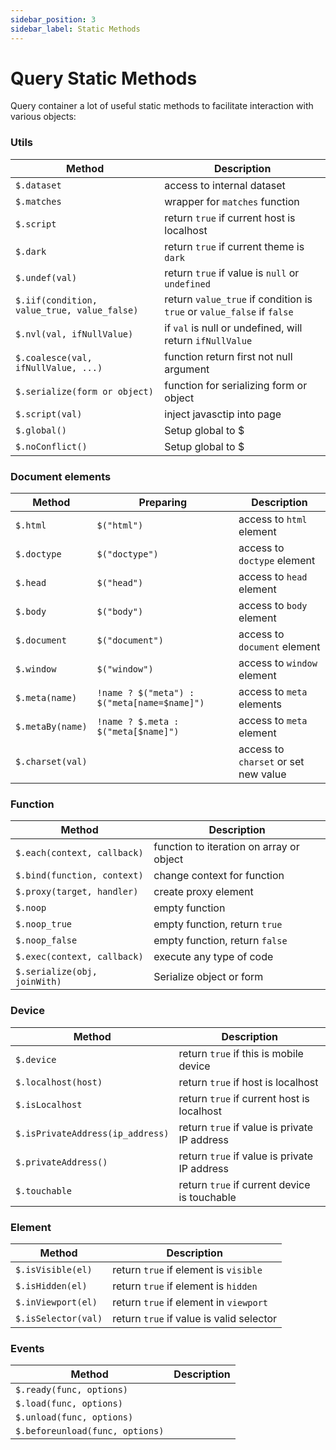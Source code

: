 ```yaml
---
sidebar_position: 3
sidebar_label: Static Methods
---
```


# Query Static Methods

Query container a lot of useful static methods to facilitate interaction with various objects:

### Utils

| Method                                      |  Description                                                            |
|---------------------------------------------|-------------------------------------------------------------------------|
| `$.dataset`                                 |  access to internal dataset                                             |
| `$.matches`                                 |  wrapper for `matches` function                                         |
| `$.script`                                  |  return `true` if current host is localhost                             |
| `$.dark`                                    |  return `true` if current theme is `dark`                               |
| `$.undef(val)`                              |  return `true` if value is `null` or `undefined`                        |
| `$.iif(condition, value_true, value_false)` |  return `value_true` if condition is `true` or `value_false` if `false` |
| `$.nvl(val, ifNullValue)`                   |  if `val` is null or undefined, will return `ifNullValue`               |
| `$.coalesce(val, ifNullValue, ...)`         |  function return first not null argument                                |
| `$.serialize(form or object)`               |  function for serializing form or object                                |
| `$.script(val)`                             |  inject javasctip into page                                             |
| `$.global()`                                |  Setup global to $                                                      |
| `$.noConflict()`                            |  Setup global to $                                                      |

### Document elements

| Method                                      | Preparing                                    | Description                                                            |
|---------------------------------------------|----------------------------------------------|------------------------------------------------------------------------|
| `$.html`                                    | `$("html")`                                  | access to `html` element                                               |
| `$.doctype`                                 | `$("doctype")`                               | access to `doctype` element                                            |
| `$.head`                                    | `$("head")`                                  | access to `head` element                                               |
| `$.body`                                    | `$("body")`                                  | access to `body` element                                               |
| `$.document`                                | `$("document")`                              | access to `document` element                                           |
| `$.window`                                  | `$("window")`                                | access to `window` element                                             |
| `$.meta(name)`                              | `!name ? $("meta") : $("meta[name=$name]")`  | access to `meta` elements                                              |
| `$.metaBy(name)`                            | `!name ? $.meta : $("meta[$name]")`          | access to `meta` element                                               |
| `$.charset(val)`                            |                                              | access to `charset` or set new value                                   |

### Function

| Method                       | Description                              |
|------------------------------|------------------------------------------|
| `$.each(context, callback)`  | function to iteration on array or object |
| `$.bind(function, context)`  | change context for function              |
| `$.proxy(target, handler)`   | create proxy element                     |
| `$.noop`                     | empty function                           |
| `$.noop_true`                | empty function, return `true`            |
| `$.noop_false`               | empty function, return `false`           |
| `$.exec(context, callback)`  | execute any type of code                 |
| `$.serialize(obj, joinWith)` | Serialize object or form                 |

### Device

| Method                                      |  Description                                                            |
|---------------------------------------------|-------------------------------------------------------------------------|
| `$.device`                                  |  return `true` if this is mobile device                                 |
| `$.localhost(host)`                         |  return `true` if host is localhost                                     |
| `$.isLocalhost`                             |  return `true` if current host is localhost                             |
| `$.isPrivateAddress(ip_address)`            |  return `true` if value is private IP address                           |
| `$.privateAddress()`                        |  return `true` if value is private IP address                           |
| `$.touchable`                               |  return `true` if current device is touchable                           |

### Element

| Method                                      |  Description                                                            |
|---------------------------------------------|-------------------------------------------------------------------------|
| `$.isVisible(el)`                           |  return `true` if element is `visible`                                  |
| `$.isHidden(el)`                            |  return `true` if element is `hidden`                                   |
| `$.inViewport(el)`                          |  return `true` if element in `viewport`                                 |
| `$.isSelector(val)`                         |  return `true` if value is valid selector                               |

### Events

| Method                          | Description |
|---------------------------------|-------------|
| `$.ready(func, options)`        |             |
| `$.load(func, options)`         |             |
| `$.unload(func, options)`       |             |
| `$.beforeunload(func, options)` |             |

